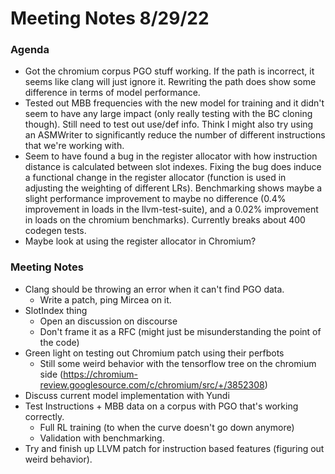 # Meeting Notes 8/29/22

### Agenda

* Got the chromium corpus PGO stuff working. If the path is incorrect, it
  seems like clang will just ignore it. Rewriting the path does show some
  difference in terms of model performance.
* Tested out MBB frequencies with the new model for training and it didn't
  seem to have any large impact (only really testing with the BC cloning
  though). Still need to test out use/def info. Think I might also try
  using an ASMWriter to significantly reduce the number of different
  instructions that we're working with.
* Seem to have found a bug in the register allocator with how instruction
  distance is calculated between slot indexes. Fixing the bug does induce
  a functional change in the register allocator (function is used in adjusting
  the weighting of different LRs). Benchmarking shows maybe a slight performance
  improvement to maybe no difference (0.4% improvement in loads in the llvm-test-suite),
  and a 0.02% improvement in loads on the chromium benchmarks). Currently breaks
  about 400 codegen tests.
* Maybe look at using the register allocator in Chromium?

### Meeting Notes

* Clang should be throwing an error when it can't find PGO data.
  * Write a patch, ping Mircea on it.
* SlotIndex thing
  * Open an discussion on discourse
  * Don't frame it as a RFC (might just be misunderstanding the point of the code)
* Green light on testing out Chromium patch using their perfbots
  * Still some weird behavior with the tensorflow tree on the chromium side (https://chromium-review.googlesource.com/c/chromium/src/+/3852308)
* Discuss current model implementation with Yundi
* Test Instructions + MBB data on a corpus with PGO that's working correctly.
  * Full RL training (to when the curve doesn't go down anymore)
  * Validation with benchmarking.
* Try and finish up LLVM patch for instruction based features (figuring out weird behavior).